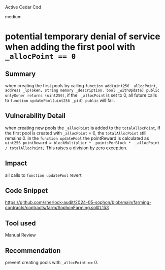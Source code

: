 Active Cedar Cod

medium

# potential temporary denial of service when adding the first pool with `_allocPoint == 0`

## Summary

when creating the first pools by calling `function add(uint256 _allocPoint, address _lpToken, string memory _description, bool _withUpdate) public onlyOwner returns (uint256)`, if the ` _allocPoint` is set to 0, all future calls to `function updatePool(uint256 _pid) public` will fail.

## Vulnerability Detail

when creating new pools the `_allocPoint` is added to the `totalAllocPoint`, if the first pool is created with `_allocPoint` = 0, the `totalAllocPoint` still remains 0.
in the `function updatePool` the  pointReward is calculated as `uint256 pointReward = blockMultiplier * _pointsPerBlock *  _allocPoint / totalAllocPoint;`
This raises a division by zero exception.

## Impact

all calls to `function updatePool` revert

## Code Snippet
https://github.com/sherlock-audit/2024-05-sophon/blob/main/farming-contracts/contracts/farm/SophonFarming.sol#L153

## Tool used

Manual Review

## Recommendation

prevent creating pools with `_allocPoint` == 0.
